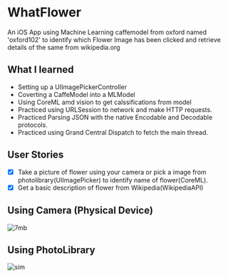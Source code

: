 #  WhatFlower

An iOS App using Machine Learning caffemodel from oxford named 'oxford102' to identify which Flower Image has been clicked and retrieve details of the same from wikipedia.org  

## What I learned

* Setting up a UIImagePickerController
* Coverting a CaffeModel into a MLModel
* Using CoreML amd vision to get calssifications from model
* Practiced using URLSession to network and make HTTP requests.
* Practiced Parsing JSON with the native Encodable and Decodable protocols. 
* Practiced using Grand Central Dispatch to fetch the main thread. 

## User Stories

- [x] Take a picture of flower using your camera or pick a image from photolibrary(UIImagePicker) to identify name of flower(CoreML).
- [x] Get a basic description of flower from Wikipedia(WikipediaAPI)

## Using Camera (Physical Device)
![7mb](https://user-images.githubusercontent.com/73111863/186002732-cd56793a-55df-4813-a3f6-67fbcdae004a.gif)

## Using PhotoLibrary
![sim](https://user-images.githubusercontent.com/73111863/186000628-a990408b-a46c-4efa-a421-48f87efb0bc8.gif)


